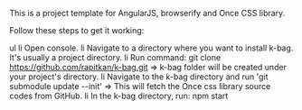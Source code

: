 This is a project template for AngularJS, browserify and Once CSS library.

Follow these steps to get it working:

ul
  li Open console.
  li Navigate to a directory where you want to install k-bag. It's usually a project directory.
  li Run command: git clone https://github.com/rapitkan/k-bag.git
    => k-bag folder will be created under your project's directory.
  li Navigate to the k-bag directory and run 'git submodule update --init'
    => This will fetch the Once css library source codes from GitHub.
  li In the k-bag directory, run: npm start